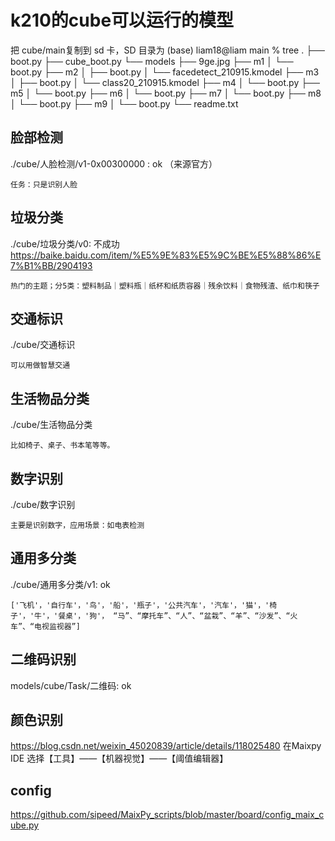 # k210的cube可以运行的模型

把 cube/main复制到 sd 卡，SD 目录为
(base) liam18@liam main % tree
.
├── boot.py
├── cube_boot.py
└── models
    ├── 9ge.jpg
    ├── m1
    │   └── boot.py
    ├── m2
    │   ├── boot.py
    │   └── facedetect_210915.kmodel
    ├── m3
    │   ├── boot.py
    │   └── class20_210915.kmodel
    ├── m4
    │   └── boot.py
    ├── m5
    │   └── boot.py
    ├── m6
    │   └── boot.py
    ├── m7
    │   └── boot.py
    ├── m8
    │   └── boot.py
    ├── m9
    │   └── boot.py
    └── readme.txt

## 脸部检测

./cube/人脸检测/v1-0x00300000 : ok
（来源官方）

    任务：只是识别人脸

## 垃圾分类

./cube/垃圾分类/v0: 不成功
https://baike.baidu.com/item/%E5%9E%83%E5%9C%BE%E5%88%86%E7%B1%BB/2904193

    热门的主题；分5类：塑料制品｜塑料瓶｜纸杯和纸质容器｜残余饮料｜食物残渣、纸巾和筷子

## 交通标识

./cube/交通标识

    可以用做智慧交通

## 生活物品分类

./cube/生活物品分类

    比如椅子、桌子、书本笔等等。

## 数字识别

./cube/数字识别

    主要是识别数字，应用场景：如电表检测

## 通用多分类

./cube/通用多分类/v1: ok

    ['飞机'，'自行车'，'鸟'，'船'，'瓶子'，'公共汽车'，'汽车'，'猫'，'椅子'，'牛'，'餐桌'，'狗'， “马”、“摩托车”、“人”、“盆栽”、“羊”、“沙发”、“火车”、“电视监视器”]

## 二维码识别

models/cube/Task/二维码: ok

## 颜色识别

https://blog.csdn.net/weixin_45020839/article/details/118025480
在Maixpy IDE 选择【工具】——【机器视觉】——【阈值编辑器】


## config

https://github.com/sipeed/MaixPy_scripts/blob/master/board/config_maix_cube.py
